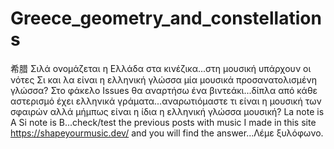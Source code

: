 # Greece_geometry_and_constellations
希腊 Σιλά ονομάζεται η Ελλάδα στα κινέζικα...στη μουσική υπάρχουν οι νότες Σι και λα είναι η ελληνική γλώσσα μία μουσικά προσανατολισμένη γλώσσα? Στο φάκελο Issues θα αναρτήσω ένα βιντεάκι...δίπλα από κάθε αστερισμό έχει ελληνικά γράματα...αναρωτιόμαστε τι είναι η μουσική των σφαιρών αλλά
μήμπως είναι η ίδια η ελληνική γλώσσα μουσική? La note is A Si note is B...check/test the previous posts with music I made  in this site https://shapeyourmusic.dev/  and you will find the answer...Λέμε ξυλόφωνο.
